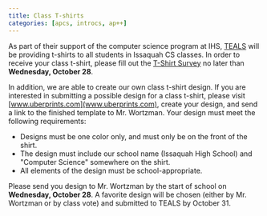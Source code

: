 ```yaml
---
title: Class T-shirts
categories: [apcs, introcs, ap++]
---
```

As part of their support of the computer science program at IHS, [TEALS](http://www.tealsk12.org) will be providing t-shirts to all students in Issaquah CS classes.  In order to receive your class t-shirt, please fill out the [T-Shirt Survey](http://goo.gl/forms/ZGx2qYs5R8) no later than **Wednesday, October 28**.

In addition, we are able to create our own class t-shirt design.  If you are interested in submitting a possible design for a class t-shirt, please visit [www.uberprints.com](www.uberprints.com), create your design, and send a link to the finished template to Mr. Wortzman.  Your design must meet the following requirements:

* Designs must be one color only, and must only be on the front of the shirt.
* The design must include our school name (Issaquah High School) and "Computer Science" somewhere on the shirt.
* All elements of the design must be school-appropriate.

Please send you design to Mr. Wortzman by the start of school on **Wednesday, October 28**.  A favorite design will be chosen (either by Mr. Wortzman or by class vote) and submitted to TEALS by October 31.
